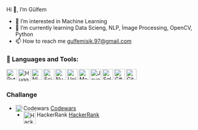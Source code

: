 Hi  👋, I’m Gülfem
  
- 👀 I’m interested in Machine Learning
- 🌱 I’m currently learning Data Scieng, NLP, İmage Processing, OpenCV, Python
- 📫 How to reach me gulfemisik.97@gmail.com


### 🔧 Languages and Tools:
<img align="left" alt="Python" width="28px" src="https://upload.wikimedia.org/wikipedia/commons/thumb/c/c3/Python-logo-notext.svg/1200px-Python-logo-notext.svg.png" />
<img align="left" alt="HuggingFace" width="32px" src="https://images.squarespace-cdn.com/content/v1/56e2e0c520c6472a2586add2/1593683608007-L71NCKC2O54GFBHPB0W9/CP%2BLogos%2B2%2B%25288%2529.jpg" />
<img align="left" alt="NLTK" width="28px" src="https://deeplab.co/assets/logos/artificial-intelligence/nltk.png" />
<img align="left" alt="Scikit learning" width="28px" src="https://upload.wikimedia.org/wikipedia/commons/thumb/0/05/Scikit_learn_logo_small.svg/1200px-Scikit_learn_logo_small.svg.png" />
<img align="left" alt="Numpy" width="28px" src="https://miro.medium.com/max/1400/1*qePzd2m_uIPvsozXYh89CQ.png" />
<img align="left" alt="Unity" width="28px" src="https://www.seekpng.com/png/detail/127-1274498_unity3d-unity-game-engine-logo.png" />
<img align="left" alt="Matlab" width="28px" src="https://banner2.cleanpng.com/20180703/yrf/kisspng-matlab-simulink-signal-processing-programming-lang-cube-island-online-survival-3d-5b3b394d2f1946.2068935715306079491929.jpg" />
<img align="left" alt="Java" width="28px" src="https://upload.wikimedia.org/wikipedia/tr/thumb/2/2e/Java_Logo.svg/1200px-Java_Logo.svg.png" />
<img align="left" alt="Sql" width="28px" src="https://encrypted-tbn0.gstatic.com/images?q=tbn:ANd9GcQaPW_QkdIN8LCGbN_3SmUiodR3tnjFGbxO8Q&usqp=CAU" />
<img align="left" alt="C#" width="28px" src="https://img2.pngindir.com/20180831/iua/kisspng-c-programming-language-logo-microsoft-visual-stud-atlas-portfolio-5b89919299aab1.1956912415357423546294.jpg" />
<img align="left" alt="Github" width="28px" src="https://pbs.twimg.com/profile_images/1414990564408262661/r6YemvF9_400x400.jpg" />
<br />
<br />

### Challange
- Codewars
<img align="left" alt="Codewars" width="18px" src="https://docs.codewars.com/logo.svg" />[Codewars](https://www.codewars.com/users/Gulfem)
- HackerRank
<img align="left" alt="HackerRank" width="32px" src="https://upload.wikimedia.org/wikipedia/commons/thumb/4/40/HackerRank_Icon-1000px.png/800px-HackerRank_Icon-1000px.png" /> [HackerRank](https://www.hackerrank.com/gulfemisik_97)
<br />

